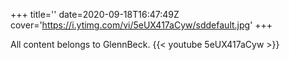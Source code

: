 +++
title=''
date=2020-09-18T16:47:49Z
cover='https://i.ytimg.com/vi/5eUX417aCyw/sddefault.jpg'
+++

All content belongs to GlennBeck.
{{< youtube 5eUX417aCyw >}}
